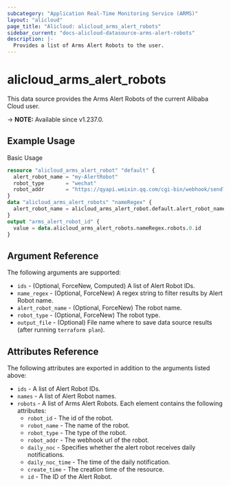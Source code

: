 ```yaml
---
subcategory: "Application Real-Time Monitoring Service (ARMS)"
layout: "alicloud"
page_title: "Alicloud: alicloud_arms_alert_robots"
sidebar_current: "docs-alicloud-datasource-arms-alert-robots"
description: |-
  Provides a list of Arms Alert Robots to the user.
---
```


# alicloud_arms_alert_robots

This data source provides the Arms Alert Robots of the current Alibaba Cloud user.

-> **NOTE:** Available since v1.237.0.

## Example Usage

Basic Usage

```terraform
resource "alicloud_arms_alert_robot" "default" {
  alert_robot_name = "my-AlertRobot"
  robot_type       = "wechat"
  robot_addr       = "https://qyapi.weixin.qq.com/cgi-bin/webhook/send?key=1c704e23"
}
data "alicloud_arms_alert_robots" "nameRegex" {
  alert_robot_name = alicloud_arms_alert_robot.default.alert_robot_name
}
output "arms_alert_robot_id" {
  value = data.alicloud_arms_alert_robots.nameRegex.robots.0.id
}
```

## Argument Reference

The following arguments are supported:

* `ids` - (Optional, ForceNew, Computed)  A list of Alert Robot IDs.
* `name_regex` - (Optional, ForceNew) A regex string to filter results by Alert Robot name.
* `alert_robot_name` - (Optional, ForceNew) The robot name.
* `robot_type` - (Optional, ForceNew) The robot type.
* `output_file` - (Optional) File name where to save data source results (after running `terraform plan`).

## Attributes Reference

The following attributes are exported in addition to the arguments listed above:

* `ids` - A list of Alert Robot IDs.
* `names` - A list of Alert Robot names.
* `robots` - A list of Arms Alert Robots. Each element contains the following attributes:
	* `robot_id` - The id of the robot.
	* `robot_name` - The name of the robot.
	* `robot_type` - The type of the robot.
	* `robot_addr` - The webhook url of the robot.
	* `daily_noc` - Specifies whether the alert robot receives daily notifications.
	* `daily_noc_time` - The time of the daily notification.
	* `create_time` - The creation time of the resource.
	* `id` - The ID of the Alert Robot.
